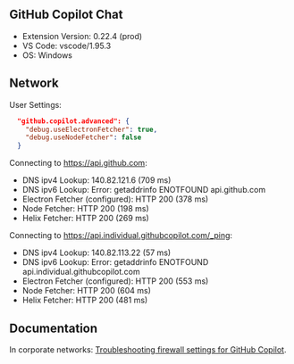 ## GitHub Copilot Chat

- Extension Version: 0.22.4 (prod)
- VS Code: vscode/1.95.3
- OS: Windows

## Network

User Settings:
```json
  "github.copilot.advanced": {
    "debug.useElectronFetcher": true,
    "debug.useNodeFetcher": false
  }
```

Connecting to https://api.github.com:
- DNS ipv4 Lookup: 140.82.121.6 (709 ms)
- DNS ipv6 Lookup: Error: getaddrinfo ENOTFOUND api.github.com
- Electron Fetcher (configured): HTTP 200 (378 ms)
- Node Fetcher: HTTP 200 (198 ms)
- Helix Fetcher: HTTP 200 (269 ms)

Connecting to https://api.individual.githubcopilot.com/_ping:
- DNS ipv4 Lookup: 140.82.113.22 (57 ms)
- DNS ipv6 Lookup: Error: getaddrinfo ENOTFOUND api.individual.githubcopilot.com
- Electron Fetcher (configured): HTTP 200 (553 ms)
- Node Fetcher: HTTP 200 (604 ms)
- Helix Fetcher: HTTP 200 (481 ms)

## Documentation

In corporate networks: [Troubleshooting firewall settings for GitHub Copilot](https://docs.github.com/en/copilot/troubleshooting-github-copilot/troubleshooting-firewall-settings-for-github-copilot).